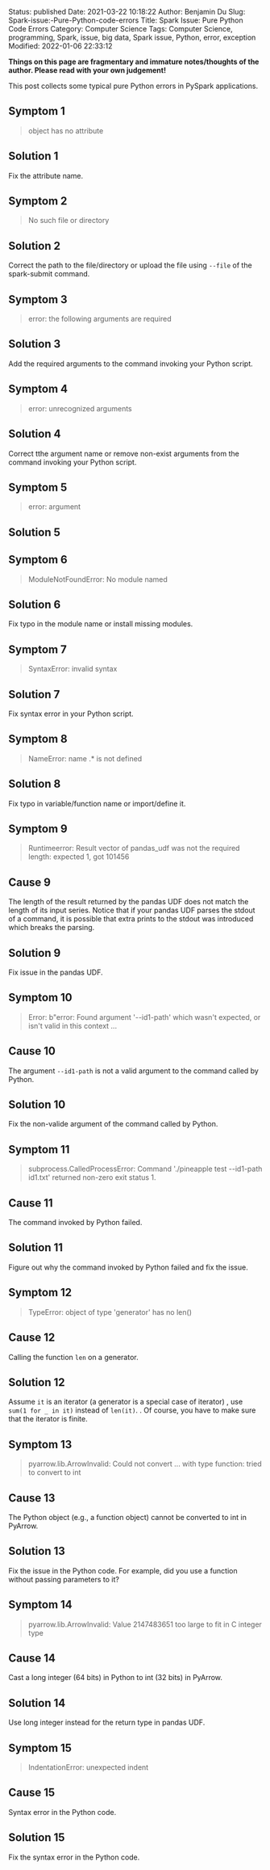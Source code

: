Status: published
Date: 2021-03-22 10:18:22
Author: Benjamin Du
Slug: Spark-issue:-Pure-Python-code-errors
Title: Spark Issue: Pure Python Code Errors
Category: Computer Science
Tags: Computer Science, programming, Spark, issue, big data, Spark issue, Python, error, exception
Modified: 2022-01-06 22:33:12

**Things on this page are fragmentary and immature notes/thoughts of the author. Please read with your own judgement!**

This post collects some typical pure Python errors in PySpark applications.

## Symptom 1
> object has no attribute

## Solution 1
Fix the attribute name.


## Symptom 2
> No such file or directory

## Solution 2
Correct the path to the file/directory or upload the file using `--file` of the spark-submit command.


## Symptom 3
> error: the following arguments are required

## Solution 3
Add the required arguments to the command invoking your Python script. 


## Symptom 4
> error: unrecognized arguments

## Solution 4
Correct tthe argument name or remove non-exist arguments from the command invoking your Python script.


## Symptom 5
> error: argument
## Solution 5


## Symptom 6
> ModuleNotFoundError: No module named

## Solution 6
Fix typo in the module name or install missing modules.

## Symptom 7
> SyntaxError: invalid syntax

## Solution 7
Fix syntax error in your Python script.

## Symptom 8
> NameError: name .* is not defined

## Solution 8
Fix typo in variable/function name or import/define it.

## Symptom 9

> Runtimeerror: Result vector of pandas_udf was not the required length: expected 1, got 101456

## Cause 9
The length of the result returned by the pandas UDF does not match the length of its input series. 
Notice that if your pandas UDF parses the stdout of a command,
it is possible that extra prints to the stdout was introduced which breaks the parsing. 

## Solution 9
Fix issue in the pandas UDF. 

## Symptom 10

> Error: b"error: Found argument '--id1-path' which wasn't expected, or isn't valid in this context ...

## Cause 10

The argument `--id1-path` is not a valid argument to the command called by Python.

## Solution 10 

Fix the non-valide argument of the command called by Python. 

## Symptom 11

> subprocess.CalledProcessError: Command './pineapple test --id1-path id1.txt' returned non-zero exit status 1. 

## Cause 11

The command invoked by Python failed. 

## Solution 11

Figure out why the command invoked by Python failed and fix the issue. 
 
## Symptom 12 

> TypeError: object of type 'generator' has no len()

## Cause 12

Calling the function `len` on a generator.

## Solution 12

Assume `it` is an iterator 
(a generator is a special case of iterator)
,
use `sum(1 for _ in it)`
instead of `len(it)`.
.
Of course,
you have to make sure that the iterator is finite.

## Symptom 13
> pyarrow.lib.ArrowInvalid: Could not convert ... with type function: tried to convert to int

## Cause 13

The Python object (e.g., a function object) cannot be converted to int in PyArrow.

## Solution 13

Fix the issue in the Python code.
For example,
did you use a function without passing parameters to it?

## Symptom 14 
> pyarrow.lib.ArrowInvalid: Value 2147483651 too large to fit in C integer type

## Cause 14
Cast a long integer (64 bits) in Python to int (32 bits) in PyArrow.

## Solution 14
Use long integer instead for the return type in pandas UDF.

## Symptom 15
> IndentationError: unexpected indent

## Cause 15
Syntax error in the Python code.

## Solution 15
Fix the syntax error in the Python code.
